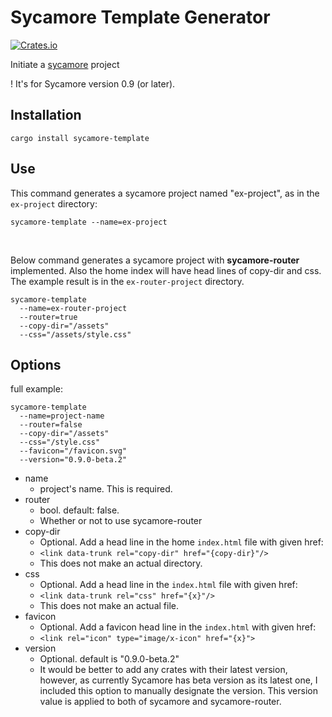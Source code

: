 # Sycamore Template Generator
[![Crates.io](https://img.shields.io/crates/v/sycamore-template)](https://crates.io/crates/sycamore-template)

Initiate a [sycamore](https://sycamore-rs.netlify.app/) project

! It's for Sycamore version 0.9 (or later).

## Installation
```
cargo install sycamore-template
```

## Use
This command generates a sycamore project named "ex-project", as in the `ex-project` directory:
```
sycamore-template --name=ex-project
```

</br>

Below command generates a sycamore project with **sycamore-router** implemented. Also the home index will have head lines of copy-dir and css. The example result is in the `ex-router-project` directory.
```
sycamore-template
  --name=ex-router-project
  --router=true
  --copy-dir="/assets"
  --css="/assets/style.css"
```

## Options

full example:
```
sycamore-template
  --name=project-name
  --router=false
  --copy-dir="/assets"
  --css="/style.css"
  --favicon="/favicon.svg"
  --version="0.9.0-beta.2"
```

* name
  - project's name. This is required.
* router
  - bool. default: false.
  - Whether or not to use sycamore-router
* copy-dir
  - Optional. Add a head line in the home `index.html` file with given href:
  - `<link data-trunk rel="copy-dir" href="{copy-dir}"/>`
  - This does not make an actual directory.
* css
  - Optional. Add a head line in the `index.html` file with given href:
  - `<link data-trunk rel="css" href="{x}"/>`
  - This does not make an actual file.
* favicon
  - Optional. Add a favicon head line in the `index.html` with given href:
  - `<link rel="icon" type="image/x-icon" href="{x}">`
* version
  - Optional. default is "0.9.0-beta.2"
  - It would be better to add any crates with their latest version, however, as currently Sycamore has beta version as its latest one, I included this option to manually designate the version. This version value is applied to both of sycamore and sycamore-router.